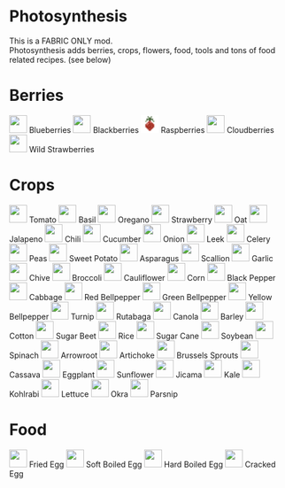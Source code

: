 # Photosynthesis
This is a FABRIC ONLY mod.<br />
Photosynthesis adds berries, crops, flowers, food, tools and tons of food related recipes. (see below)

# Berries
<img src="https://github.com/Zuiron/Photosynthesis/blob/master/src/main/resources/assets/photosynthesis/textures/item/blueberries.png?raw=true" width="32" height="32"> Blueberries
<img src="https://github.com/Zuiron/Photosynthesis/blob/master/src/main/resources/assets/photosynthesis/textures/item/blackberries.png?raw=true" width="32" height="32"> Blackberries
<img src="https://github.com/Zuiron/Photosynthesis/blob/master/src/main/resources/assets/photosynthesis/textures/item/raspberries.png?raw=true" width="32" height="32"> Raspberries
<img src="https://github.com/Zuiron/Photosynthesis/blob/master/src/main/resources/assets/photosynthesis/textures/item/cloudberries.png?raw=true" width="32" height="32"> Cloudberries
<img src="https://github.com/Zuiron/Photosynthesis/blob/master/src/main/resources/assets/photosynthesis/textures/item/wild_strawberries.png?raw=true" width="32" height="32"> Wild Strawberries

# Crops
<img src="https://github.com/Zuiron/Photosynthesis/blob/master/src/main/resources/assets/photosynthesis/textures/item/tomato.png?raw=true" width="32" height="32"> Tomato
<img src="https://github.com/Zuiron/Photosynthesis/blob/master/src/main/resources/assets/photosynthesis/textures/item/basil.png?raw=true" width="32" height="32"> Basil
<img src="https://github.com/Zuiron/Photosynthesis/blob/master/src/main/resources/assets/photosynthesis/textures/item/oregano.png?raw=true" width="32" height="32"> Oregano
<img src="https://github.com/Zuiron/Photosynthesis/blob/master/src/main/resources/assets/photosynthesis/textures/item/strawberry.png?raw=true" width="32" height="32"> Strawberry
<img src="https://github.com/Zuiron/Photosynthesis/blob/master/src/main/resources/assets/photosynthesis/textures/item/oat.png?raw=true" width="32" height="32"> Oat
<img src="https://github.com/Zuiron/Photosynthesis/blob/master/src/main/resources/assets/photosynthesis/textures/item/jalapeno.png?raw=true" width="32" height="32"> Jalapeno
<img src="https://github.com/Zuiron/Photosynthesis/blob/master/src/main/resources/assets/photosynthesis/textures/item/chili.png?raw=true" width="32" height="32"> Chili
<img src="https://github.com/Zuiron/Photosynthesis/blob/master/src/main/resources/assets/photosynthesis/textures/item/cucumber.png?raw=true" width="32" height="32"> Cucumber
<img src="https://github.com/Zuiron/Photosynthesis/blob/master/src/main/resources/assets/photosynthesis/textures/item/onion.png?raw=true" width="32" height="32"> Onion
<img src="https://github.com/Zuiron/Photosynthesis/blob/master/src/main/resources/assets/photosynthesis/textures/item/leek.png?raw=true" width="32" height="32"> Leek
<img src="https://github.com/Zuiron/Photosynthesis/blob/master/src/main/resources/assets/photosynthesis/textures/item/celery.png?raw=true" width="32" height="32"> Celery
<img src="https://github.com/Zuiron/Photosynthesis/blob/master/src/main/resources/assets/photosynthesis/textures/item/peas.png?raw=true" width="32" height="32"> Peas
<img src="https://github.com/Zuiron/Photosynthesis/blob/master/src/main/resources/assets/photosynthesis/textures/item/sweet_potato.png?raw=true" width="32" height="32"> Sweet Potato
<img src="https://github.com/Zuiron/Photosynthesis/blob/master/src/main/resources/assets/photosynthesis/textures/item/asparagus.png?raw=true" width="32" height="32"> Asparagus
<img src="https://github.com/Zuiron/Photosynthesis/blob/master/src/main/resources/assets/photosynthesis/textures/item/scallion.png?raw=true" width="32" height="32"> Scallion
<img src="https://github.com/Zuiron/Photosynthesis/blob/master/src/main/resources/assets/photosynthesis/textures/item/garlic.png?raw=true" width="32" height="32"> Garlic
<img src="https://github.com/Zuiron/Photosynthesis/blob/master/src/main/resources/assets/photosynthesis/textures/item/chive.png?raw=true" width="32" height="32"> Chive
<img src="https://github.com/Zuiron/Photosynthesis/blob/master/src/main/resources/assets/photosynthesis/textures/item/broccoli.png?raw=true" width="32" height="32"> Broccoli
<img src="https://github.com/Zuiron/Photosynthesis/blob/master/src/main/resources/assets/photosynthesis/textures/item/cauliflower.png?raw=true" width="32" height="32"> Cauliflower
<img src="https://github.com/Zuiron/Photosynthesis/blob/master/src/main/resources/assets/photosynthesis/textures/item/corn.png?raw=true" width="32" height="32"> Corn
<img src="https://github.com/Zuiron/Photosynthesis/blob/master/src/main/resources/assets/photosynthesis/textures/item/black_pepper.png?raw=true" width="32" height="32"> Black Pepper
<img src="https://github.com/Zuiron/Photosynthesis/blob/master/src/main/resources/assets/photosynthesis/textures/item/cabbage.png?raw=true" width="32" height="32"> Cabbage
<img src="https://github.com/Zuiron/Photosynthesis/blob/master/src/main/resources/assets/photosynthesis/textures/item/red_bellpepper.png?raw=true" width="32" height="32"> Red Bellpepper
<img src="https://github.com/Zuiron/Photosynthesis/blob/master/src/main/resources/assets/photosynthesis/textures/item/green_bellpepper.png?raw=true" width="32" height="32"> Green Bellpepper
<img src="https://github.com/Zuiron/Photosynthesis/blob/master/src/main/resources/assets/photosynthesis/textures/item/yellow_bellpepper.png?raw=true" width="32" height="32"> Yellow Bellpepper
<img src="https://github.com/Zuiron/Photosynthesis/blob/master/src/main/resources/assets/photosynthesis/textures/item/turnip.png?raw=true" width="32" height="32"> Turnip
<img src="https://github.com/Zuiron/Photosynthesis/blob/master/src/main/resources/assets/photosynthesis/textures/item/rutabaga.png?raw=true" width="32" height="32"> Rutabaga
<img src="https://github.com/Zuiron/Photosynthesis/blob/master/src/main/resources/assets/photosynthesis/textures/item/canola.png?raw=true" width="32" height="32"> Canola
<img src="https://github.com/Zuiron/Photosynthesis/blob/master/src/main/resources/assets/photosynthesis/textures/item/barley.png?raw=true" width="32" height="32"> Barley
<img src="https://github.com/Zuiron/Photosynthesis/blob/master/src/main/resources/assets/photosynthesis/textures/item/cotton.png?raw=true" width="32" height="32"> Cotton
<img src="https://github.com/Zuiron/Photosynthesis/blob/master/src/main/resources/assets/photosynthesis/textures/item/sugarbeet.png?raw=true" width="32" height="32"> Sugar Beet
<img src="https://github.com/Zuiron/Photosynthesis/blob/master/src/main/resources/assets/photosynthesis/textures/item/rice.png?raw=true" width="32" height="32"> Rice
<img src="https://github.com/Zuiron/Photosynthesis/blob/master/src/main/resources/assets/photosynthesis/textures/block/sugarcane_crop_stage3.png?raw=true" width="32" height="32"> Sugar Cane
<img src="https://github.com/Zuiron/Photosynthesis/blob/master/src/main/resources/assets/photosynthesis/textures/item/soybean.png?raw=true" width="32" height="32"> Soybean
<img src="https://github.com/Zuiron/Photosynthesis/blob/master/src/main/resources/assets/photosynthesis/textures/item/spinach.png?raw=true" width="32" height="32"> Spinach
<img src="https://github.com/Zuiron/Photosynthesis/blob/master/src/main/resources/assets/photosynthesis/textures/item/arrowroot.png?raw=true" width="32" height="32"> Arrowroot
<img src="https://github.com/Zuiron/Photosynthesis/blob/master/src/main/resources/assets/photosynthesis/textures/item/artichoke.png?raw=true" width="32" height="32"> Artichoke
<img src="https://github.com/Zuiron/Photosynthesis/blob/master/src/main/resources/assets/photosynthesis/textures/item/brussels_sprouts.png?raw=true" width="32" height="32"> Brussels Sprouts
<img src="https://github.com/Zuiron/Photosynthesis/blob/master/src/main/resources/assets/photosynthesis/textures/item/cassava.png?raw=true" width="32" height="32"> Cassava
<img src="https://github.com/Zuiron/Photosynthesis/blob/master/src/main/resources/assets/photosynthesis/textures/item/eggplant.png?raw=true" width="32" height="32"> Eggplant
<img src="https://github.com/Zuiron/Photosynthesis/blob/master/src/main/resources/assets/photosynthesis/textures/item/sunflower.png?raw=true" width="32" height="32"> Sunflower
<img src="https://github.com/Zuiron/Photosynthesis/blob/master/src/main/resources/assets/photosynthesis/textures/item/jicama.png?raw=true" width="32" height="32"> Jicama
<img src="https://github.com/Zuiron/Photosynthesis/blob/master/src/main/resources/assets/photosynthesis/textures/item/kale.png?raw=true" width="32" height="32"> Kale
<img src="https://github.com/Zuiron/Photosynthesis/blob/master/src/main/resources/assets/photosynthesis/textures/item/kohlrabi.png?raw=true" width="32" height="32"> Kohlrabi
<img src="https://github.com/Zuiron/Photosynthesis/blob/master/src/main/resources/assets/photosynthesis/textures/item/lettuce.png?raw=true" width="32" height="32"> Lettuce
<img src="https://github.com/Zuiron/Photosynthesis/blob/master/src/main/resources/assets/photosynthesis/textures/item/okra.png?raw=true" width="32" height="32"> Okra
<img src="https://github.com/Zuiron/Photosynthesis/blob/master/src/main/resources/assets/photosynthesis/textures/item/parsnip.png?raw=true" width="32" height="32"> Parsnip

# Food
<img src="https://github.com/Zuiron/Photosynthesis/blob/master/src/main/resources/assets/photosynthesis/textures/item/fried_egg.png?raw=true" width="32" height="32"> Fried Egg
<img src="https://github.com/Zuiron/Photosynthesis/blob/master/src/main/resources/assets/photosynthesis/textures/item/soft_boiled_egg.png?raw=true" width="32" height="32"> Soft Boiled Egg
<img src="https://github.com/Zuiron/Photosynthesis/blob/master/src/main/resources/assets/photosynthesis/textures/item/hard_boiled_egg.png?raw=true" width="32" height="32"> Hard Boiled Egg
<img src="https://github.com/Zuiron/Photosynthesis/blob/master/src/main/resources/assets/photosynthesis/textures/item/cracked_egg.png?raw=true" width="32" height="32"> Cracked Egg